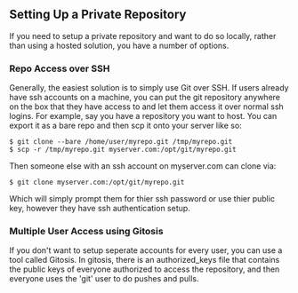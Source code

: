 ## Setting Up a Private Repository ##

If you need to setup a private repository and want to do so locally,
rather than using a hosted solution, you have a number of options.

### Repo Access over SSH ###

Generally, the easiest solution is to simply use Git over SSH.  If users
already have ssh accounts on a machine, you can put the git repository
anywhere on the box that they have access to and let them access it over
normal ssh logins.  For example, say you have a repository you want to 
host.  You can export it as a bare repo and then scp it onto your server
like so:
	
	$ git clone --bare /home/user/myrepo.git /tmp/myrepo.git
	$ scp -r /tmp/myrepo.git myserver.com:/opt/git/myrepo.git
	
Then someone else with an ssh account on myserver.com can clone via:

	$ git clone myserver.com:/opt/git/myrepo.git

Which will simply prompt them for thier ssh password or use thier public key,
however they have ssh authentication setup.

### Multiple User Access using Gitosis ###

If you don't want to setup seperate accounts for every user, you can use
a tool called Gitosis.  In gitosis, there is an authorized_keys file that
contains the public keys of everyone authorized to access the repository,
and then everyone uses the 'git' user to do pushes and pulls.
